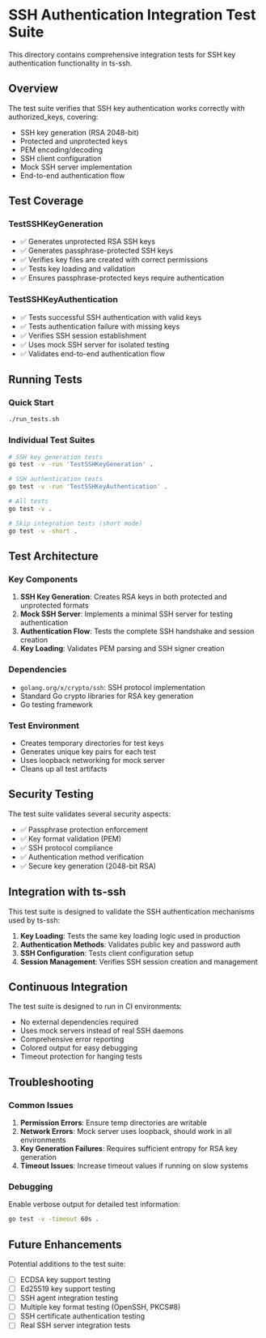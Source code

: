 # SSH Authentication Integration Test Suite

This directory contains comprehensive integration tests for SSH key authentication functionality in ts-ssh.

## Overview

The test suite verifies that SSH key authentication works correctly with authorized_keys, covering:

- SSH key generation (RSA 2048-bit)
- Protected and unprotected keys
- PEM encoding/decoding
- SSH client configuration
- Mock SSH server implementation
- End-to-end authentication flow

## Test Coverage

### TestSSHKeyGeneration
- ✅ Generates unprotected RSA SSH keys
- ✅ Generates passphrase-protected SSH keys  
- ✅ Verifies key files are created with correct permissions
- ✅ Tests key loading and validation
- ✅ Ensures passphrase-protected keys require authentication

### TestSSHKeyAuthentication
- ✅ Tests successful SSH authentication with valid keys
- ✅ Tests authentication failure with missing keys
- ✅ Verifies SSH session establishment
- ✅ Uses mock SSH server for isolated testing
- ✅ Validates end-to-end authentication flow

## Running Tests

### Quick Start
```bash
./run_tests.sh
```

### Individual Test Suites
```bash
# SSH key generation tests
go test -v -run 'TestSSHKeyGeneration' .

# SSH authentication tests  
go test -v -run 'TestSSHKeyAuthentication' .

# All tests
go test -v .

# Skip integration tests (short mode)
go test -v -short .
```

## Test Architecture

### Key Components

1. **SSH Key Generation**: Creates RSA keys in both protected and unprotected formats
2. **Mock SSH Server**: Implements a minimal SSH server for testing authentication
3. **Authentication Flow**: Tests the complete SSH handshake and session creation
4. **Key Loading**: Validates PEM parsing and SSH signer creation

### Dependencies

- `golang.org/x/crypto/ssh`: SSH protocol implementation
- Standard Go crypto libraries for RSA key generation
- Go testing framework

### Test Environment

- Creates temporary directories for test keys
- Generates unique key pairs for each test
- Uses loopback networking for mock server
- Cleans up all test artifacts

## Security Testing

The test suite validates several security aspects:

- ✅ Passphrase protection enforcement
- ✅ Key format validation (PEM)
- ✅ SSH protocol compliance
- ✅ Authentication method verification
- ✅ Secure key generation (2048-bit RSA)

## Integration with ts-ssh

This test suite is designed to validate the SSH authentication mechanisms used by ts-ssh:

1. **Key Loading**: Tests the same key loading logic used in production
2. **Authentication Methods**: Validates public key and password auth
3. **SSH Configuration**: Tests client configuration setup
4. **Session Management**: Verifies SSH session creation and management

## Continuous Integration

The test suite is designed to run in CI environments:

- No external dependencies required
- Uses mock servers instead of real SSH daemons
- Comprehensive error reporting
- Colored output for easy debugging
- Timeout protection for hanging tests

## Troubleshooting

### Common Issues

1. **Permission Errors**: Ensure temp directories are writable
2. **Network Errors**: Mock server uses loopback, should work in all environments
3. **Key Generation Failures**: Requires sufficient entropy for RSA key generation
4. **Timeout Issues**: Increase timeout values if running on slow systems

### Debugging

Enable verbose output for detailed test information:
```bash
go test -v -timeout 60s .
```

## Future Enhancements

Potential additions to the test suite:

- [ ] ECDSA key support testing
- [ ] Ed25519 key support testing
- [ ] SSH agent integration testing
- [ ] Multiple key format testing (OpenSSH, PKCS#8)
- [ ] SSH certificate authentication testing
- [ ] Real SSH server integration tests